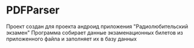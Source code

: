 # PDFParser
Проект создан для проекта андроид приложения "Радиолюбительский экзамен"
Программа собирает данные экзаменационных билетов из приложенного файла и заполняет их в базу данных
